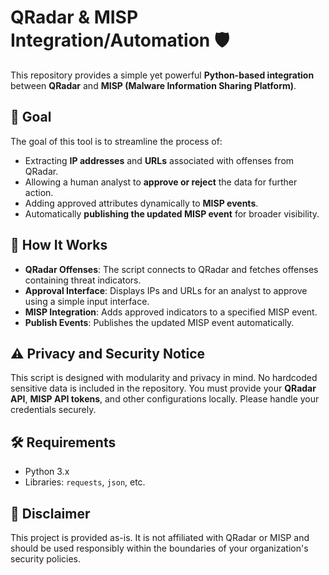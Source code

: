 # QRadar & MISP Integration/Automation 🛡️

This repository provides a simple yet powerful **Python-based integration** between **QRadar** and **MISP (Malware Information Sharing Platform)**.

## 🎯 Goal
The goal of this tool is to streamline the process of:

- Extracting **IP addresses** and **URLs** associated with offenses from QRadar.  
- Allowing a human analyst to **approve or reject** the data for further action.  
- Adding approved attributes dynamically to **MISP events**.  
- Automatically **publishing the updated MISP event** for broader visibility.

## 🔧 How It Works
- **QRadar Offenses**: The script connects to QRadar and fetches offenses containing threat indicators.  
- **Approval Interface**: Displays IPs and URLs for an analyst to approve using a simple input interface.  
- **MISP Integration**: Adds approved indicators to a specified MISP event.  
- **Publish Events**: Publishes the updated MISP event automatically.

## ⚠️ Privacy and Security Notice
This script is designed with modularity and privacy in mind. No hardcoded sensitive data is included in the repository. You must provide your **QRadar API**, **MISP API tokens**, and other configurations locally. Please handle your credentials securely.

## 🛠️ Requirements
- Python 3.x  
- Libraries: `requests`, `json`, etc.

## 📝 Disclaimer
This project is provided as-is. It is not affiliated with QRadar or MISP and should be used responsibly within the boundaries of your organization's security policies.
